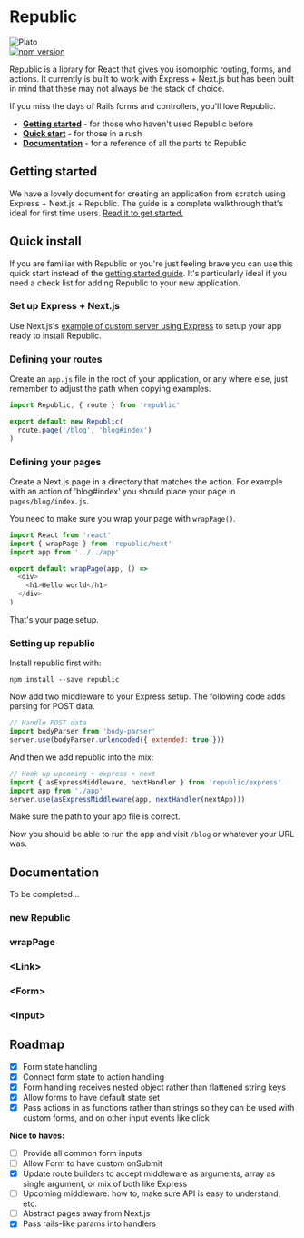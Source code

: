 # Republic

![Plato](https://upload.wikimedia.org/wikipedia/commons/4/4a/Plato-raphael.jpg)  
[![npm version](https://badge.fury.io/js/republic.svg)](https://badge.fury.io/js/republic)

Republic is a library for React that gives you isomorphic routing, forms, and actions. It currently is built to work with Express + Next.js but has been built in mind that these may not always be the stack of choice.

If you miss the days of Rails forms and controllers, you'll love Republic.

- **[Getting started](https://github.com/lukemorton/republic/blob/master/GETTING_STARTED.md)** - for those who haven't used Republic before
- **[Quick start](#quick-install)** - for those in a rush
- **[Documentation](#documentation)** - for a reference of all the parts to Republic

## Getting started

We have a lovely document for creating an application from scratch using Express + Next.js + Republic. The guide is a complete walkthrough that's ideal for first time users. [Read it to get started.](https://github.com/lukemorton/republic/blob/master/GETTING_STARTED.md)

## Quick install

If you are familiar with Republic or you're just feeling brave you can use this quick start instead of the [getting started guide](https://github.com/lukemorton/republic/blob/master/GETTING_STARTED.md). It's particularly ideal if you need a check list for adding Republic to your new application.

### Set up Express + Next.js

Use Next.js's [example of custom server using Express](https://github.com/zeit/next.js/tree/master/examples/custom-server-express) to setup your app ready to install Republic.

### Defining your routes

Create an `app.js` file in the root of your application, or any where else, just remember to adjust the path when copying examples.

``` js
import Republic, { route } from 'republic'

export default new Republic(
  route.page('/blog', 'blog#index')
)
```

### Defining your pages

Create a Next.js page in a directory that matches the action. For example with an action of 'blog#index' you should place your page in `pages/blog/index.js`.

You need to make sure you wrap your page with `wrapPage()`.

``` js
import React from 'react'
import { wrapPage } from 'republic/next'
import app from '../../app'

export default wrapPage(app, () =>
  <div>
    <h1>Hello world</h1>
  </div>
)
```

That's your page setup.

### Setting up republic

Install republic first with:

```
npm install --save republic
```

Now add two middleware to your Express setup. The following code adds parsing for POST data.

``` js
// Handle POST data
import bodyParser from 'body-parser'
server.use(bodyParser.urlencoded({ extended: true }))
```

And then we add republic into the mix:

``` js
// Hook up upcoming + express + next
import { asExpressMiddleware, nextHandler } from 'republic/express'
import app from './app'
server.use(asExpressMiddleware(app, nextHandler(nextApp)))
```

Make sure the path to your app file is correct.

Now you should be able to run the app and visit `/blog` or whatever your URL was.

## Documentation

To be completed...

### new Republic

### wrapPage

### &lt;Link&gt;

### &lt;Form&gt;

### &lt;Input&gt;

## Roadmap

- [x] Form state handling
- [x] Connect form state to action handling
- [x] Form handling receives nested object rather than flattened string keys
- [x] Allow forms to have default state set
- [x] Pass actions in as functions rather than strings so they can be used with custom forms, and on other input events like click

**Nice to haves:**

- [ ] Provide all common form inputs
- [ ] Allow Form to have custom onSubmit
- [x] Update route builders to accept middleware as arguments, array as single argument, or mix of both like Express
- [ ] Upcoming middleware: how to, make sure API is easy to understand, etc.
- [ ] Abstract pages away from Next.js
- [x] Pass rails-like params into handlers
